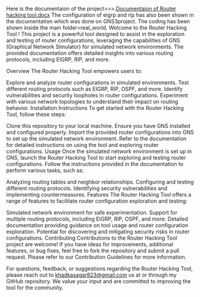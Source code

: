 Here is the documentaion of the project>>>.[Documentaion of Router hacking tool.docx](https://github.com/sagar658/Router-Hacking-Tool/files/14437528/Documentaion.of.Router.hacking.tool.docx)
The configuration of eigrp and rip has also been shown in the documentation which was done on GNS3project.
The coding has been shown inside the main folder>real_world.
Welcome to the Router Hacking Tool ! This project is a powerful tool designed to assist in the exploration and testing of router configurations, leveraging the capabilities of GNS (Graphical Network Simulator) for simulated network environments. The provided documentation offers detailed insights into various routing protocols, including EIGRP, RIP, and more.

Overview
The Router Hacking Tool empowers users to:

Explore and analyze router configurations in simulated environments.
Test different routing protocols such as EIGRP, RIP, OSPF, and more.
Identify vulnerabilities and security loopholes in router configurations.
Experiment with various network topologies to understand their impact on routing behavior.
Installation Instructions
To get started with the Router Hacking Tool, follow these steps:

Clone this repository to your local machine.
Ensure you have GNS installed and configured properly.
Import the provided router configurations into GNS to set up the simulated network environment.
Refer to the documentation for detailed instructions on using the tool and exploring router configurations.
Usage
Once the simulated network environment is set up in GNS, launch the Router Hacking Tool to start exploring and testing router configurations. Follow the instructions provided in the documentation to perform various tasks, such as:

Analyzing routing tables and neighbor relationships.
Configuring and testing different routing protocols.
Identifying security vulnerabilities and implementing countermeasures.
Features
The Router Hacking Tool offers a range of features to facilitate router configuration exploration and testing:

Simulated network environment for safe experimentation.
Support for multiple routing protocols, including EIGRP, RIP, OSPF, and more.
Detailed documentation providing guidance on tool usage and router configuration exploration.
Potential for discovering and mitigating security risks in router configurations.
Contributing
Contributions to the Router Hacking Tool project are welcome! If you have ideas for improvements, additional features, or bug fixes, feel free to fork the repository and submit a pull request. Please refer to our Contribution Guidelines for more information.

For questions, feedback, or suggestions regarding the Router Hacking Tool, please reach out to khadkasagar823@gmail.com us at or through my GitHub repository. We value your input and are committed to improving the tool for the community.
